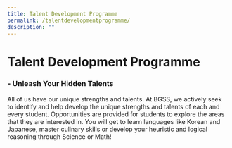 ```yaml
---
title: Talent Development Programme
permalink: /talentdevelopmentprogramme/
description: ""
---
```

**Talent Development Programme**
================================

### **\- Unleash Your Hidden Talents**

All of us have our unique strengths and talents. At BGSS, we actively seek to identify and help develop the unique strengths and talents of each and every student. Opportunities are provided for students to explore the areas that they are interested in. You will get to learn languages like Korean and Japanese, master culinary skills or develop your heuristic and logical reasoning through Science or Math!